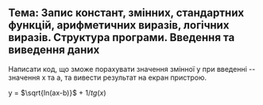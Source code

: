 ## Тема: Запис констант, змінних, стандартних функцій, арифметичних виразів, логічних виразів. Структура програми. **Введення** та виведення даних

Hаписати код, що зможе порахувати значення змінної у при введенні --значення х та а, та вивести результат на екран пристрою.

y = $\sqrt{ln(ax-b)}$ + ${1/tg(x)}$
